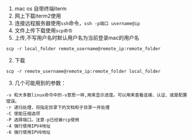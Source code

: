 1. mac os 自带终端iterm
2. 网上下载iterm2使用
3. 连接远程服务器使用`ssh`命令，`ssh -p端口 username@ip`
4. 文件上传下载使用`scp命令`
  1. 上传,不写用户名时默认用户名为当前登录mac的用户名
  ```shell
  scp -r local_folder remote_username@remote_ip:remote_folder
  ```
  2. 下载
  ```shell
  scp -r remote_username@remote_ip:remote_folder local_folder
  ```
  3. 几个可能用到的参数：
  ```
  -v 和大多数linux命令中的-v意思一样,用来显示进度。可以用来查看连接、认证、或是配置错误。
  -r 递归处理，将指定目录下的文档和子目录一并处理
  -C 使能压缩选项
  -P 选择端口。注意-p已经被rcp使用
  -4 强行使用IPV4地址
  -6 强行使用IPV6地址
  ```
